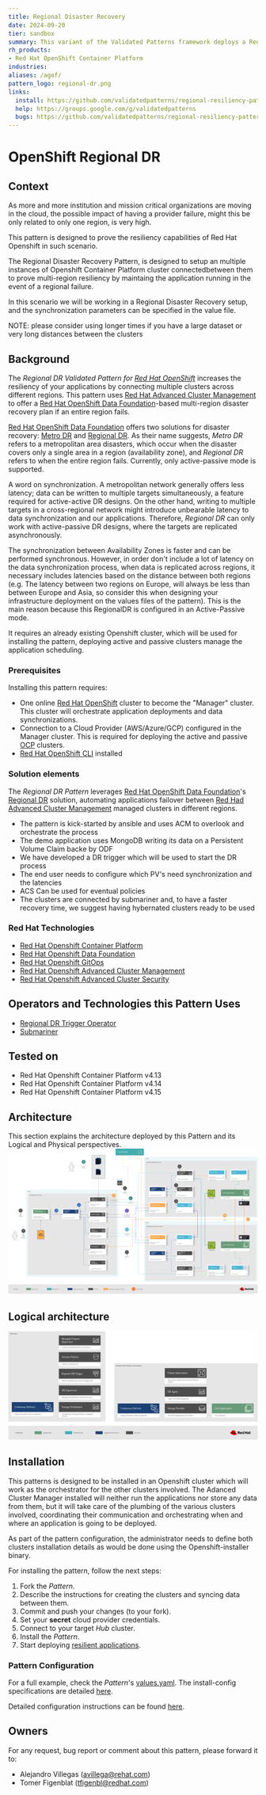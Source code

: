 ```yaml
---
title: Regional Disaster Recovery
date: 2024-09-20
tier: sandbox
summary: This variant of the Validated Patterns framework deploys a Regional Disaster Recovery Setup across multiple different regions
rh_products:
- Red Hat OpenShift Container Platform
industries:
aliases: /agof/
pattern_logo: regional-dr.png
links:
  install: https://github.com/validatedpatterns/regional-resiliency-pattern
  help: https://groups.google.com/g/validatedpatterns
  bugs: https://github.com/validatedpatterns/regional-resiliency-pattern/issues
---
```


# OpenShift Regional DR

## Context

As more and more institution and mission critical organizations are moving 
in the cloud, the possible impact of having a provider failure, might this be
only related to only one region, is very high.

This pattern is designed to prove the resiliency capabilities of Red Hat Openshift 
in such scenario. 

The Regional Disaster Recovery Pattern, is designed to setup an multiple instances 
of Openshift Container Platform cluster connectedbetween them to prove multi-region 
resiliency by maintaing the application running in the event of a regional failure. 

In this scenario we will be working in a  Regional Disaster Recovery setup, and the 
synchronization parameters can be specified in the value file. 

NOTE: please consider using longer times if you have a large dataset or very long 
distances between the clusters

## Background

The _Regional DR Validated Pattern for [Red Hat OpenShift][ocp]_ increases the resiliency
of your applications by connecting multiple clusters across different regions. This pattern
uses [Red Hat Advanced Cluster Management][acm] to offer a
[Red Hat OpenShift Data Foundation][odf]-based multi-region disaster recovery plan if an
entire region fails.

[Red Hat OpenShift Data Foundation][odf] offers two solutions for disaster
recovery: [Metro DR][mdr] and [Regional DR][rdr]. As their name suggests, _Metro
DR_ refers to a metropolitan area disasters, which occur when the disaster
covers only a single area in a region (availability zone), and _Regional DR_
refers to when the entire region fails.  Currently, only active-passive mode is
supported.

A word on synchronization. A metropolitan network generally offers less latency;
data can be written to multiple targets simultaneously, a feature required for
active-active DR designs. On the other hand, writing to multiple targets in a
cross-regional network might introduce unbearable latency to data
synchronization and our applications. Therefore, _Regional DR_ can only work
with active-passive DR designs, where the targets are replicated
asynchronously.

The synchronization between Availability Zones is faster and can be performed
synchronous. However, in order don't include a lot of latency on the data
synchronization process, when data is replicated across regions, it necessary
includes latencies based on the distance between both regions (e.g. The latency
between two regions on Europe, will always be less than between Europe and Asia,
so consider this when designing your infrastructure deployment on the values
files of the pattern). This is the main reason because this RegionalDR is
configured in an Active-Passive mode.

It requires an already existing Openshift cluster, which will be used for installing the
pattern, deploying active and passive clusters manage the application
scheduling.

### Prerequisites

Installing this pattern requires:
* One online [Red Hat OpenShift][ocp] cluster to become the "Manager" cluster.
This cluster will orchestrate application deployments and data synchronizations.
* Connection to a Cloud Provider (AWS/Azure/GCP) configured in the Manager
cluster. This is required for deploying the active and passive [OCP][ocp]
clusters.
* [Red Hat OpenShift CLI][cli] installed

### Solution elements

The _Regional DR Pattern_ leverages [Red Hat OpenShift Data Foundation][odf]'s
[Regional DR][rdr] solution, automating applications failover between
[Red Had Advanced Cluster Management][acm] managed clusters in different regions.

- The pattern is kick-started by ansible and uses ACM to overlook and orchestrate the process 
- The demo application uses MongoDB writing its data on a Persistent Volume Claim backe by ODF
- We have developed a DR trigger which will be used to start the DR process 
- The end user needs to configure which PV's need synchronization and the latencies 
- ACS Can be used for eventual policies 
- The clusters are connected by submariner and, to have a faster recovery time, we suggest having 
  hybernated clusters ready to be used 

### Red Hat Technologies
- [Red Hat Openshift Container Platform][ocp]
- [Red Hat Openshift Data Foundation][odf]
- [Red Hat Openshift GitOps][ops]
- [Red Hat Openshift Advanced Cluster Management][acm]
- [Red Hat Openshift Advanced Cluster Security][acs]

## Operators and Technologies this Pattern Uses
- [Regional DR Trigger Operator][opr]
- [Submariner][sub]

## Tested on

- Red Hat Openshift Container Platform v4.13
- Red Hat Openshift Container Platform v4.14
- Red Hat Openshift Container Platform v4.15

## Architecture
This section explains the architecture deployed by this Pattern and its Logical
and Physical perspectives.
![Regional-Resiliency-Pattern-Logical-Architecture](/images/regional-resiliency-pattern/architecture-diagram-vp-regional-dr-v6.png)

## Logical architecture

![Regional-Resiliency-Pattern-Logical-Architecture](/images/regional-resiliency-pattern/logical-architecture-diagram-vp-regional-dr-v6.png)


## Installation
This patterns is designed to be installed in an Openshift cluster which will
work as the orchestrator for the other clusters involved. The Adanced Cluster Manager 
installed will neither run the applications nor store any data from them, but it
will take care of the plumbing of the various clusters involved, 
coordinating their communication and orchestrating when and where an application is 
going to be deployed.

As part of the pattern configuration, the administrator needs to define both
clusters installation details as would be done using the Openshift-installer
binary.

For installing the pattern, follow the next steps:
1. Fork the _Pattern_.
2. Describe the instructions for creating the clusters and syncing data between them.
3. Commit and push your changes (to your fork).
4. Set your **secret** cloud provider credentials.
5. Connect to your target _Hub_ cluster.
6. Install the _Pattern_.
7. Start deploying [resilient applications][rdr].


### Pattern Configuration

For a full example, check the _Pattern_'s [values.yaml][yml]. The install-config
specifications are detailed [here][cfg].

Detailed configuration instructions can be found [here][rrp].


## Owners

For any request, bug report or comment about this pattern, please forward it to:
* Alejandro Villegas (avillega@rehat.com)
* Tomer Figenblat (tfigenbl@redhat.com)

<!-- LINKS -->
[acm]: https://www.redhat.com/en/technologies/management/advanced-cluster-management
[acs]: https://www.redhat.com/en/technologies/cloud-computing/openshift/advanced-cluster-security-kubernetes
[aws]: https://www.redhat.com/en/technologies/cloud-computing/openshift/aws
[azr]: https://www.redhat.com/en/technologies/cloud-computing/openshift/azure
[cfg]: https://docs.openshift.com/container-platform/4.17/installing/installing_bare_metal_ipi/ipi-install-installation-workflow.html#additional-resources_config
[cli]: https://docs.openshift.com/container-platform/4.14/cli_reference/openshift_cli/getting-started-cli.html
[gcp]: https://www.redhat.com/en/blog/red-hat-openshift-is-now-available-on-google-cloud-marketplace
[mdr]: https://docs.redhat.com/en/documentation/red_hat_openshift_data_foundation/4.16/html/configuring_openshift_data_foundation_disaster_recovery_for_openshift_workloads/metro-dr-solution
[ocp]: https://www.redhat.com/en/technologies/cloud-computing/openshift
[odf]: https://www.redhat.com/en/technologies/cloud-computing/openshift-data-foundation
[ops]: https://www.redhat.com/en/technologies/cloud-computing/openshift/gitops
[opr]: https://github.com/RHEcosystemAppEng/regional-dr-trigger-operator
[sub]: https://submariner.io/
[rdr]: https://docs.redhat.com/en/documentation/red_hat_openshift_data_foundation/4.16/html/configuring_openshift_data_foundation_disaster_recovery_for_openshift_workloads/rdr-solution
[rrp]: https://github.com/validatedpatterns/regional-resiliency-pattern?tab=readme-ov-file#installation
[yml]: https://github.com/validatedpatterns/regional-resiliency-pattern/blob/main/charts/hub/rdr/values.yaml
